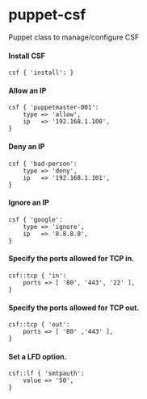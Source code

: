 puppet-csf
======================
Puppet class to manage/configure CSF

#### Install CSF

    csf { 'install': }

#### Allow an IP

    csf { 'puppetmaster-001':
        type => 'allow',
        ip   => '192.168.1.100',
    }

#### Deny an IP

    csf { 'bad-person':
        type => 'deny',
        ip   => '192.168.1.101',
    }

#### Ignore an IP

    csf { 'google':
        type => 'ignore',
        ip   => '8.8.8.8',
    }

#### Specify the ports allowed for TCP in.

    csf::tcp { 'in':
        ports => [ '80', '443', '22' ],
    }

#### Specify the ports allowed for TCP out.

    csf::tcp { 'out':
        ports => [ '80' ,'443' ],
    }

#### Set a LFD option.

    csf::lf { 'smtpauth':
        value => '50',
    }
